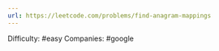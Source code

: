```yaml
---
url: https://leetcode.com/problems/find-anagram-mappings
---
```


Difficulty: #easy
Companies: #google